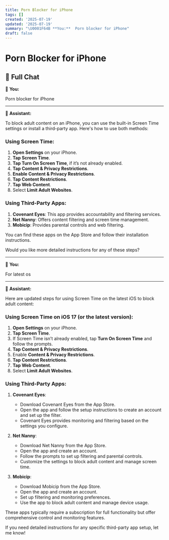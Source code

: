 ```yaml
---
title: Porn Blocker for iPhone
tags: []
created: '2025-07-19'
updated: '2025-07-19'
summary: "\U0001F64B **You:**  Porn blocker for iPhone"
draft: false
---
```


# Porn Blocker for iPhone

## 🧠 Full Chat

🙋 **You:**

Porn blocker for iPhone

---

🤖 **Assistant:**

To block adult content on an iPhone, you can use the built-in Screen Time settings or install a third-party app. Here's how to use both methods:

### Using Screen Time:
1. **Open Settings** on your iPhone.
2. **Tap Screen Time**.
3. **Tap Turn On Screen Time**, if it’s not already enabled.
4. **Tap Content & Privacy Restrictions**.
5. **Enable Content & Privacy Restrictions**.
6. **Tap Content Restrictions**.
7. **Tap Web Content**.
8. Select **Limit Adult Websites**.

### Using Third-Party Apps:
1. **Covenant Eyes**: This app provides accountability and filtering services.
2. **Net Nanny**: Offers content filtering and screen time management.
3. **Mobicip**: Provides parental controls and web filtering.

You can find these apps on the App Store and follow their installation instructions. 

Would you like more detailed instructions for any of these steps?

---

🙋 **You:**

For latest os

---

🤖 **Assistant:**

Here are updated steps for using Screen Time on the latest iOS to block adult content:

### Using Screen Time on iOS 17 (or the latest version):
1. **Open Settings** on your iPhone.
2. **Tap Screen Time**.
3. If Screen Time isn’t already enabled, tap **Turn On Screen Time** and follow the prompts.
4. **Tap Content & Privacy Restrictions**.
5. Enable **Content & Privacy Restrictions**.
6. **Tap Content Restrictions**.
7. **Tap Web Content**.
8. Select **Limit Adult Websites**.

### Using Third-Party Apps:
1. **Covenant Eyes**:
    - Download Covenant Eyes from the App Store.
    - Open the app and follow the setup instructions to create an account and set up the filter.
    - Covenant Eyes provides monitoring and filtering based on the settings you configure.

2. **Net Nanny**:
    - Download Net Nanny from the App Store.
    - Open the app and create an account.
    - Follow the prompts to set up filtering and parental controls.
    - Customize the settings to block adult content and manage screen time.

3. **Mobicip**:
    - Download Mobicip from the App Store.
    - Open the app and create an account.
    - Set up filtering and monitoring preferences.
    - Use the app to block adult content and manage device usage.

These apps typically require a subscription for full functionality but offer comprehensive control and monitoring features. 

If you need detailed instructions for any specific third-party app setup, let me know!